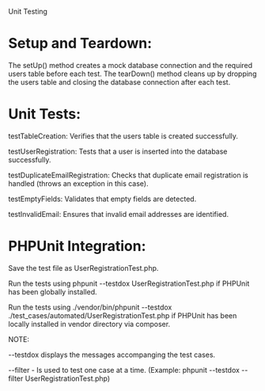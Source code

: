 Unit Testing

# Setup and Teardown:

The setUp() method creates a mock database connection and the required users table before each test.
The tearDown() method cleans up by dropping the users table and closing the database connection after each test.

# Unit Tests:

testTableCreation: Verifies that the users table is created successfully.

testUserRegistration: Tests that a user is inserted into the database successfully.

testDuplicateEmailRegistration: Checks that duplicate email registration is handled (throws an exception in this case).

testEmptyFields: Validates that empty fields are detected.

testInvalidEmail: Ensures that invalid email addresses are identified.

# PHPUnit Integration:

Save the test file as UserRegistrationTest.php.

Run the tests using phpunit --testdox UserRegistrationTest.php if PHPUnit has been globally installed.

Run the tests using ./vendor/bin/phpunit --testdox ./test_cases/automated/UserRegistrationTest.php if PHPUnit has been locally installed in vendor directory via composer.

NOTE:

--testdox displays the messages accompanging the test cases.

--filter - Is used to test one case at a time. (Example: phpunit --testdox --filter UserRegistrationTest.php)
